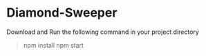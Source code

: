 # Diamond-Sweeper
Download and Run the following command in your project directory
> npm install
> npm start
